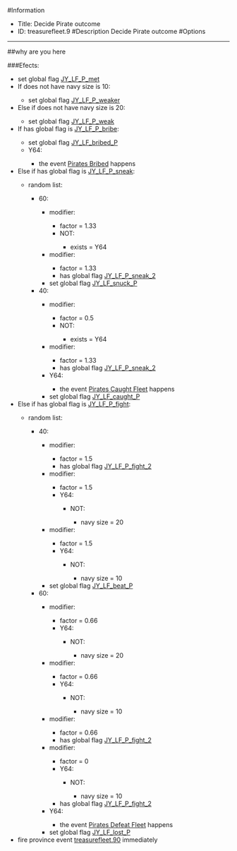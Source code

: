 #Information
 - Title: Decide Pirate outcome
 - ID: treasurefleet.9
#Description
Decide Pirate outcome
#Options

___
##why are you here

###Efects:<ul><li>set global flag [JY_LF_P_met](../flags/jy_lf_p_met.md)</li><li>If does not have navy size is 10:</li><ul><li>set global flag [JY_LF_P_weaker](../flags/jy_lf_p_weaker.md)</li></ul><li>Else if does not have navy size is 20:</li><ul><li>set global flag [JY_LF_P_weak](../flags/jy_lf_p_weak.md)</li></ul><li>If has global flag is [JY_LF_P_bribe](../flags/jy_lf_p_bribe.md):</li><ul><li>set global flag [JY_LF_bribed_P](../flags/jy_lf_bribed_p.md)</li><li>Y64:</li><ul><li>the event [Pirates Bribed](../events/pirates_bribed.md) happens</li></ul></ul><li>Else if has global flag is [JY_LF_P_sneak](../flags/jy_lf_p_sneak.md):</li><ul><li>random list:</li><ul><li>60:</li><ul><li>modifier:</li><ul><li>factor = 1.33</li><li>NOT:</li><ul><li>exists = Y64</li></ul></ul><li>modifier:</li><ul><li>factor = 1.33</li><li>has global flag [JY_LF_P_sneak_2](../flags/jy_lf_p_sneak_2.md)</li></ul><li>set global flag [JY_LF_snuck_P](../flags/jy_lf_snuck_p.md)</li></ul><li>40:</li><ul><li>modifier:</li><ul><li>factor = 0.5</li><li>NOT:</li><ul><li>exists = Y64</li></ul></ul><li>modifier:</li><ul><li>factor = 1.33</li><li>has global flag [JY_LF_P_sneak_2](../flags/jy_lf_p_sneak_2.md)</li></ul><li>Y64:</li><ul><li>the event [Pirates Caught Fleet](../events/pirates_caught_fleet.md) happens</li></ul><li>set global flag [JY_LF_caught_P](../flags/jy_lf_caught_p.md)</li></ul></ul></ul><li>Else if has global flag is [JY_LF_P_fight](../flags/jy_lf_p_fight.md):</li><ul><li>random list:</li><ul><li>40:</li><ul><li>modifier:</li><ul><li>factor = 1.5</li><li>has global flag [JY_LF_P_fight_2](../flags/jy_lf_p_fight_2.md)</li></ul><li>modifier:</li><ul><li>factor = 1.5</li><li>Y64:</li><ul><li>NOT:</li><ul><li>navy size = 20</li></ul></ul></ul><li>modifier:</li><ul><li>factor = 1.5</li><li>Y64:</li><ul><li>NOT:</li><ul><li>navy size = 10</li></ul></ul></ul><li>set global flag [JY_LF_beat_P](../flags/jy_lf_beat_p.md)</li></ul><li>60:</li><ul><li>modifier:</li><ul><li>factor = 0.66</li><li>Y64:</li><ul><li>NOT:</li><ul><li>navy size = 20</li></ul></ul></ul><li>modifier:</li><ul><li>factor = 0.66</li><li>Y64:</li><ul><li>NOT:</li><ul><li>navy size = 10</li></ul></ul></ul><li>modifier:</li><ul><li>factor = 0.66</li><li>has global flag [JY_LF_P_fight_2](../flags/jy_lf_p_fight_2.md)</li></ul><li>modifier:</li><ul><li>factor = 0</li><li>Y64:</li><ul><li>NOT:</li><ul><li>navy size = 10</li></ul></ul><li>has global flag [JY_LF_P_fight_2](../flags/jy_lf_p_fight_2.md)</li></ul><li>Y64:</li><ul><li>the event [Pirates Defeat Fleet](../events/pirates_defeat_fleet.md) happens</li></ul><li>set global flag [JY_LF_lost_P](../flags/jy_lf_lost_p.md)</li></ul></ul></ul><li>fire province event [treasurefleet.90](treasurefleet.90_slug) immediately </li></ul>
